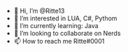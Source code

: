 - 👋 Hi, I’m @Ritte13
- 👀 I’m interested in LUA, C#, Pythom
- 🌱 I’m currently learning: Java
- 💞️ I’m looking to collaborate on Nerds
- 📫 How to reach me Ritte#0001

<!---
Ritte13/Ritte13 is a ✨ special ✨ repository because its `README.md` (this file) appears on your GitHub profile.
You can click the Preview link to take a look at your changes.
--->
